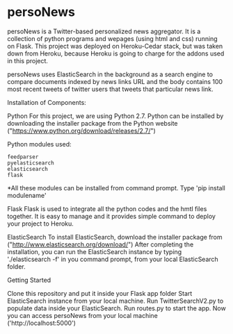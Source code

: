 persoNews
=========

persoNews is a Twitter-based personalized news aggregator. It is a collection of python programs and wepages (using html and css) running on Flask. This project was deployed on Heroku-Cedar stack, but was taken down from Heroku, because Heroku is going to charge for the addons used in this project. 

persoNews uses ElasticSearch in the background as a search engine to compare documents indexed by news links URL and the body contains 100 most recent tweets of twitter users that tweets that particular news link.


Installation of Components:

  Python
  For this project, we are using Python 2.7. Python can be installed by downloading the installer package from the Python website ("https://www.python.org/download/releases/2.7/")

  Python modules used:

    feedparser
    pyelasticsearch
    elasticsearch
    flask
  
  *All these modules can be installed from command prompt. Type 'pip install modulename'

  Flask
  Flask is used to integrate all the python codes and the hmtl files together. It is easy to manage and it provides simple command to deploy your project to Heroku. 


  ElasticSearch
  To install ElasticSearch, download the installer package from ("http://www.elasticsearch.org/download/") 
  After completing the installation, you can run the ElasticSearch instance by typing './elasticsearch -f' in you command     prompt, from your local ElasticSearch folder.

Getting Started
  
  Clone this repository and put it inside your Flask app folder
  Start ElasticSearch instance from your local machine.
  Run TwitterSearchV2.py to populate data inside your ElasticSearch.
  Run routes.py to start the app.
    Now you can access persoNews from your local machine ('http://localhost:5000')
  




